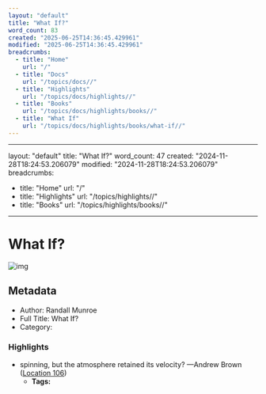 ```yaml
---
layout: "default"
title: "What If?"
word_count: 83
created: "2025-06-25T14:36:45.429961"
modified: "2025-06-25T14:36:45.429961"
breadcrumbs:
  - title: "Home"
    url: "/"
  - title: "Docs"
    url: "/topics/docs//"
  - title: "Highlights"
    url: "/topics/docs/highlights//"
  - title: "Books"
    url: "/topics/docs/highlights/books//"
  - title: "What If"
    url: "/topics/docs/highlights/books/what-if//"
---
```

---
layout: "default"
title: "What If?"
word_count: 47
created: "2024-11-28T18:24:53.206079"
modified: "2024-11-28T18:24:53.206079"
breadcrumbs:
  - title: "Home"
    url: "/"
  - title: "Highlights"
    url: "/topics/highlights//"
  - title: "Books"
    url: "/topics/highlights/books//"
---
# What If?

![img](https://images-na.ssl-images-amazon.com/images/I/51PdzumjQFL._SL200_.jpg)

## Metadata

- Author: Randall Munroe
- Full Title: What If?
- Category: 

### Highlights

- spinning, but the atmosphere retained its velocity? —Andrew Brown ([Location 106](https://readwise.io/to_kindle?action=open&asin=B00IYUYF4A&location=106))
  - **Tags:** 
